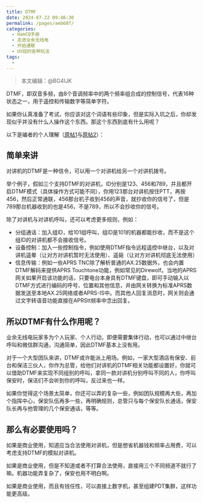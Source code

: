 ```yaml
---
title: DTMF
date: 2024-07-22 09:46:30
permalink: /pages/aeb68f/
categories:
  - HamCQ手册
  - 走进业余无线电
  - 开始通联
  - UV段的各种玩法
tags:
  - 
---
```

> 本文编辑：@BG4IJK

DTMF，即双音多频，由8个音调频率中的两个频率组合成的控制信号，代表16种状态之一，用于遥控和传输数字等简单字符。

如果你认真准备了考试，你应该对这个词语有些印象，但是实际入坑之后，你却发现似乎并没有什么人操作这个东西。那这个东西到底有什么用呢？

以下是编者的个人理解（[原帖1](https://forum.hamcq.cn/d/3367/5)与[原帖2](https://forum.hamcq.cn/d/3367/15)）：

## 简单来讲

对讲机的DTMF是一种信令，可以用一个对讲机给另一个对讲机拨号。

举个例子，假如三个支持DTMF的对讲机，ID分别是123、456和789，并且都开启DTMF模式（具体操作方式可能不同），你用123那台对讲机按住PTT，再按456，然后正常通联，456那台机子收到456的声音，就抄收你的信号了，但是789那台机器收到的也是456，不是789，所以不会抄收你的信号。

除了对讲机与对讲机呼叫，还可以考虑更多规则，例如：

* 分组通话：加入组ID，给101组呼叫，组ID是101的机器都能抄收，而不是这个组ID的对讲机都不会接收信号。
* 设备控制：加入一些控制指令，例如使用DTMF指令远程遥控中继台，以及对讲机遥晕（让对方对讲机暂时无法使用）、遥毙（让对方对讲机彻底无法使用）
* 信息传输：例如一些APRS TNC除了解析普通的AX.25数据外，也会内置DTMF解码来提供APRS Touchtone功能，例如常见的Direwolf。当地的APRS网关如果开启该功能的话，只要电台本身具有DTMF键盘，即可手动输入以DTMF方式进行编码的呼号、位置和其他信息，并由网关转换为标准APRS数据发送至本地AX.25网络或者APRS-IS中。而其他人回复消息时，网关则会通过文字转语音功能直接在APRStt频率中念出回复。

## 所以DTMF有什么作用呢？

业余无线电玩家多为个人玩家、个人行动，即便需要集体行动，也可以通过中继台呼叫和微信群沟通，沟通简单，因此DTMF基本上没有用。

对于一个大型团队来讲，DTMF或许能派上用场。例如，一家大型酒店有保安、前台和保洁三伙人，你作为总管，给他们对讲机的DTMF相关功能都设置好，你就可以借助DTMF来实现不同组别的呼叫，拿同一款对讲机分别呼叫不同的人，你呼叫保安时，保洁们不会听到你的呼叫，反过来也一样。

如果你觉得这个场景太简单，你还可以弄的复杂一些，例如团队规模再大些，再加个指挥中心，保安队伍再多一些，再明确规则，总管只与每个保安队长通话，保安队长再与他管理的几个保安通话，等等。

## 那么有必要使用吗？

如果是商业使用，知道应当合法使用对讲机，但是想省机器钱和频率占用费，可以考虑支持DTMF的模拟对讲机。

如果是商业使用，但是不知道或者不打算合法使用，直接用三个不同频道不就行了嘛。机器功能弄复杂了，保安也用不明白啊。

如果是商业使用，而且有钱任性，可以直接上数字机，甚至组建PDT集群，这样功能更高级。
